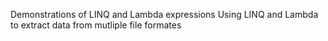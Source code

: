 Demonstrations of LINQ and Lambda expressions
Using LINQ and Lambda to extract data from mutliple file formates
